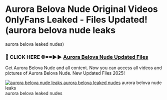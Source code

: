 # Aurora Belova Nude Original Videos 0nlyFans Leaked - Files Updated! (aurora belova nude leaks<br>
aurora belova leaked nudes)

<h3>🔴 CLICK HERE 🌐==►► <a href="https://tinyurl.com/2p9ay9w9" rel="nofollow">Aurora Belova Nude Updated Files</a></h3>

Get Aurora Belova Nude and all content. Now you can access all videos and pictures of Aurora Belova Nude. New Updated Files 2025!

[![aurora belova nude leaks<br>
aurora belova leaked nudes](https://i.imgur.com/KQgVmj3.gif)](https://tinyurl.com/2p9ay9w9)
aurora belova nude leaks<br>
aurora belova leaked nudes